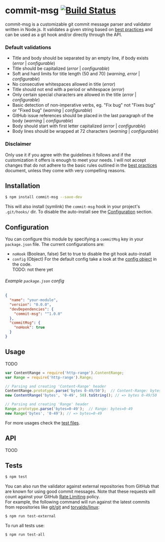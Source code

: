 # commit-msg [![Build Status](https://travis-ci.org/clns/node-commit-msg.svg?branch=master)](https://travis-ci.org/clns/node-commit-msg)

commit-msg is a customizable git commit message parser and validator
written in Node.js. It validates a given string based on
[best practices](CONTRIBUTING.md#commit-message) and can be used as a git hook
and/or directly through the API.

### Default validations

- Title and body should be separated by an empty line, if body exists
(*error* | *configurable*)
- Title should be capitalized (*error* | *configurable*)
- Soft and hard limits for title length (50 and 70)
(*warning, error* | *configurable*)
- No consecutive whitespaces allowed in title (*error*)
- Title should not end with a period or whitespace (*error*)
- Only certain special characters are allowed in the title
(*error* | *configurable*)
- Basic detection of non-imperative verbs, eg. "Fix bug" not "Fixes bug" or
"Fixed bug" (*warning* | *configurable*)
- GitHub issue references should be placed in the
last paragraph of the body (*warning* | *configurable*)
- Body should start with first letter capitalized (*error* | *configurable*)
- Body lines should be wrapped at 72 characters (*warning* | *configurable*)

### Disclaimer

Only use it if you agree with the guidelines it follows and
if the customization it offers is enough to meet your needs. I will not accept
changes that do not adhere to the basic rules outlined in the
[best practices](CONTRIBUTING.md#commit-message) document, unless they come
with very compelling reasons.

## Installation

```sh
$ npm install commit-msg --save-dev
```

This will also install (symlink) the `commit-msg` hook in your project's
`.git/hooks/` dir. To disable the auto-install see the
[Configuration](#configuration) section.

## Configuration

You can configure this module by specifying a `commitMsg` key in your
`package.json` file. The current configurations are:

- `noHook` (Boolean, false) Set to true to disable the git hook auto-install
- `config` (Object) For the default config take a look at the
[config object](lib/commit-message.js) in the code.  
  TODO: not there yet

###### Example `package.json` config

```json
{
  "name": "your-module",
  "version": "0.0.0",
  "devDependencies": {
    "commit-msg": "^1.0.0"
  },
  "commitMsg": {
    "noHook": true
  }
}
```

## Usage

TODO

```js
var ContentRange = require('http-range').ContentRange;
var Range = require('http-range').Range;

// Parsing and creating 'Content-Range' header
ContentRange.prototype.parse('bytes 0-49/50');  // Content-Range: bytes 0-49/50
new ContentRange('bytes', '0-49', 50).toString(); // => bytes 0-49/50

// Parsing and creating 'Range' header
Range.prototype.parse('bytes=0-49');  // Range: bytes=0-49
new Range('bytes', '0-49'); // => bytes=0-49
```

For more usages check the [test files](test).

## API

TOOD

## Tests

```sh
$ npm test
```

You can also run the validator against external repositories from GitHub
that are known for using good commit messages. Note that these requests
will count against your GitHub
[Rate Limiting](https://developer.github.com/v3/#rate-limiting) policy.  
For example, the following command will run against the latest commits
from repositories like [git/git](https://github.com/git/git/commits/master)
and [torvalds/linux](https://github.com/torvalds/linux/commits/master):

```sh
$ npm run test-external
```

To run all tests use:

```sh
$ npm run test-all
```
